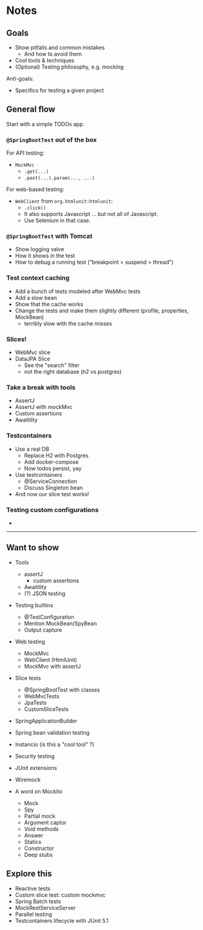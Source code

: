 # Notes

## Goals

- Show pitfalls and common mistakes
    - And how to avoid them
- Cool tools & techniques
- (Optional) Testing philosophy, e.g. mocking

Anti-goals:

- Specifics for testing a given project

## General flow

Start with a simple TODOs app.

### `@SpringBootTest` out of the box

For API testing:

- `MockMvc`
    - `.get(...)`
    - `.post(...).param(..., ...)`

For web-based testing:

- `WebClient` from `org.htmlunit:htmlunit`:
    - `.click()`
    - It also supports Javascript ... but not all of Javascript.
    - Use Selenium in that case.

### `@SpringBootTest` with Tomcat

- Show logging valve
- How it shows in the test
- How to debug a running test ("breakpoint > suspend > thread")

### Test context caching

- Add a bunch of tests modeled after WebMvc tests
- Add a slow bean
- Show that the cache works
- Change the tests and make them slightly different (profile, properties, MockBean)
    - terribly slow with the cache misses

### Slices!

- WebMvc slice
- DataJPA Slice
    - See the "search" filter
    - not the right database (h2 vs postgres)

### Take a break with tools

- AssertJ
- AssertJ with mockMvc
- Custom assertions
- Awaitility

### Testcontainers

- Use a real DB
  - Replace H2 with Postgres
  - Add docker-compose
  - Now todos persist, yay
- Use testcontainers
  - @ServiceConnection
  - Discuss Singleton bean
- And now our slice test works!

### Testing custom configurations

- 


---

## Want to show

- Tools
    - assertJ
        - custom assertions
    - Awaitility
    - (?) JSON testing

- Testing builtins
    - @TestConfiguration
    - Mention MockBean/SpyBean
    - Output capture

- Web testing
    - MockMvc
    - WebClient (HtmlUnit)
    - MockMvc with assertJ

- Slice tests
    - @SpringBootTest with classes
    - WebMvcTests
    - JpaTests
    - CustomSliceTests

- SpringApplicationBuilder

- Spring bean validation testing
- Instancio (is this a "cool tool" ?)

- Security testing

- JUnit extensions
- Wiremock

- A word on Mockito
  - Mock
  - Spy
  - Partial mock
  - Argument captor
  - Void methods
  - Answer
  - Statics
  - Constructor
  - Deep stubs

## Explore this

- Reactive tests
- Custom slice test: custom mockmvc
- Spring Batch tests
- MockRestServiceServer
- Parallel testing
- Testcontainers lifecycle with JUnit 5.1
